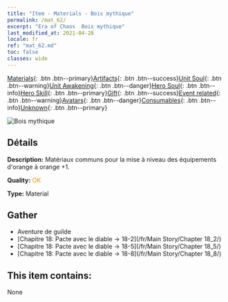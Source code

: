 ```yaml
---
title: "Item - Materials - Bois mythique"
permalink: /mat_62/
excerpt: "Era of Chaos  Bois mythique"
last_modified_at: 2021-04-28
locale: fr
ref: "mat_62.md"
toc: false
classes: wide
---
```

 [Materials](/ItemsFR/){: .btn .btn--primary}[Artifacts](/ItemsFR/Artifacts/){: .btn .btn--success}[Unit Soul](/ItemsFR/UnitSoul/){: .btn .btn--warning}[Unit Awakening](/ItemsFR/UnitAwakening/){: .btn .btn--danger}[Hero Soul](/ItemsFR/HeroSoul/){: .btn .btn--info}[Hero Skill](/ItemsFR/HeroSkill/){: .btn .btn--primary}[Gift](/ItemsFR/Gift/){: .btn .btn--success}[Event related](/ItemsFR/Events/){: .btn .btn--warning}[Avatars](/ItemsFR/Avatars/){: .btn .btn--danger}[Consumables](/ItemsFR/Consumables/){: .btn .btn--info}[Unknown](/ItemsFR/Unknown/){: .btn .btn--primary}

 ![Bois mythique](/images/t/i_cailiao_mucai3.png)

## Détails
 **Description:** Matériaux communs pour la mise à niveau des équipements d'orange à orange +1.

 **Quality:** <span style="color: #FF8C00">OK</span>

 **Type:** Material

## Gather

*    Aventure de guilde 
*    [Chapitre 18: Pacte avec le diable -> 18-2](/fr/Main Story/Chapter 18_2/) 
*    [Chapitre 18: Pacte avec le diable -> 18-5](/fr/Main Story/Chapter 18_5/) 
*    [Chapitre 18: Pacte avec le diable -> 18-8](/fr/Main Story/Chapter 18_8/) 

## This item contains:

  None

